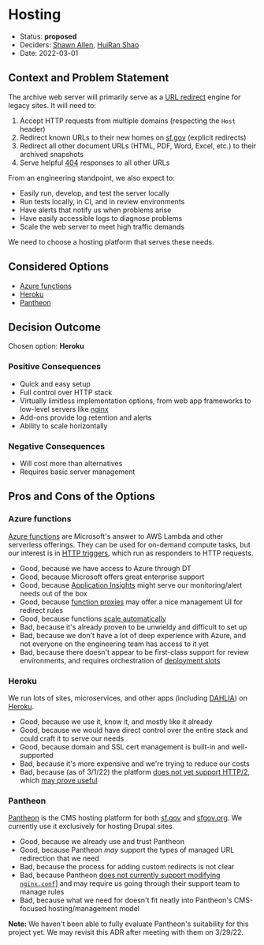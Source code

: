 # Hosting

* Status: **proposed**
* Deciders: [Shawn Allen](https://github.com/shawnbot), [HuiRan Shao](https://github.com/hshaosf)
* Date: 2022-03-01

## Context and Problem Statement

The archive web server will primarily serve as a [URL redirect] engine for legacy sites. It will need to:

1. Accept HTTP requests from multiple domains (respecting the `Host` header)
2. Redirect known URLs to their new homes on [sf.gov][] (explicit redirects)
3. Redirect all other document URLs (HTML, PDF, Word, Excel, etc.) to their archived snapshots
4. Serve helpful [404] responses to all other URLs

From an engineering standpoint, we also expect to:

* Easily run, develop, and test the server locally
* Run tests locally, in CI, and in review environments
* Have alerts that notify us when problems arise
* Have easily accessible logs to diagnose problems
* Scale the web server to meet high traffic demands

We need to choose a hosting platform that serves these needs.

## Considered Options

* [Azure functions](#azure-functions)
* [Heroku](#heroku)
* [Pantheon](#pantheon)

## Decision Outcome

Chosen option: **Heroku**

### Positive Consequences <!-- optional -->

* Quick and easy setup
* Full control over HTTP stack
* Virtually limitless implementation options, from web app frameworks to low-level servers like [nginx]
* Add-ons provide log retention and alerts
* Ability to scale horizontally

### Negative Consequences <!-- optional -->

* Will cost more than alternatives
* Requires basic server management

## Pros and Cons of the Options <!-- optional -->

### Azure functions

[Azure functions] are Microsoft's answer to AWS Lambda and other serverless offerings. They can be used for on-demand compute tasks, but our interest is in [HTTP triggers](https://docs.microsoft.com/en-us/azure/azure-functions/functions-bindings-http-webhook-trigger?tabs=javascript), which run as responders to HTTP requests.

* Good, because we have access to Azure through DT
* Good, because Microsoft offers great enterprise support
* Good, because [Application Insights](https://docs.microsoft.com/en-us/azure/azure-monitor/app/app-insights-overview) might serve our monitoring/alert needs out of the box
* Good, because [function proxies](https://docs.microsoft.com/en-us/azure/azure-functions/functions-proxies) may offer a nice management UI for redirect rules
* Good, because functions [scale automatically](https://docs.microsoft.com/en-us/azure/azure-functions/functions-scale)
* Bad, because it's already proven to be unwieldy and difficult to set up
* Bad, because we don't have a lot of deep experience with Azure, and not everyone on the engineering team has access to it yet
* Bad, because there doesn't appear to be first-class support for review environments, and requires orchestration of [deployment slots](https://docs.microsoft.com/en-us/azure/azure-functions/functions-deployment-slots)

### Heroku

We run lots of sites, microservices, and other apps (including [DAHLIA](https://housing.sfgov.org)) on [Heroku].

* Good, because we use it, know it, and mostly like it already
* Good, because we would have direct control over the entire stack and could craft it to serve our needs
* Good, because domain and SSL cert management is built-in and well-supported
* Bad, because it's more expensive and we're trying to reduce our costs
* Bad, because (as of 3/1/22) the platform [does not yet support HTTP/2](https://devcenter.heroku.com/articles/http-routing#http-versions-supported), which [may prove useful](https://www.ctrl.blog/entry/http2-push-redirects.html)

### Pantheon

[Pantheon] is the CMS hosting platform for both [sf.gov] and [sfgov.org]. We currently use it exclusively for hosting Drupal sites.

* Good, because we already use and trust Pantheon
* Good, because Pantheon _may_ support the types of managed URL redirection that we need
* Bad, because the process for adding custom redirects is not clear
* Bad, because Pantheon [does not currently support modifying `nginx.conf`](https://pantheon.io/docs/platform-considerations#nginxconf)] and may require us going through their support team to manage rules
* Bad, because what we need for doesn't fit neatly into Pantheon's CMS-focused hosting/management model

**Note:** We haven't been able to fully evaluate Pantheon's suitability for this project yet. We may revisit this ADR after meeting with them on 3/29/22.

[404]: https://en.wikipedia.org/wiki/HTTP_404
[sf.gov]: https://sf.gov
[sfgov.org]: https://sfgov.org
[URL redirect]: https://en.wikipedia.org/wiki/URL_redirection
[nginx]: https://nginx.org/en/docs/
[heroku]: https://www.heroku.com/
[pantheon]: https://pantheon.io/
[azure functions]: https://azure.microsoft.com/en-us/services/functions/
